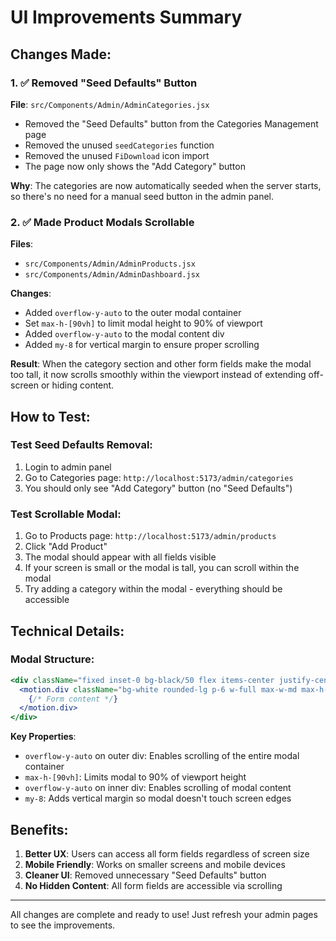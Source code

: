 # UI Improvements Summary

## Changes Made:

### 1. ✅ Removed "Seed Defaults" Button
**File**: `src/Components/Admin/AdminCategories.jsx`

- Removed the "Seed Defaults" button from the Categories Management page
- Removed the unused `seedCategories` function
- Removed the unused `FiDownload` icon import
- The page now only shows the "Add Category" button

**Why**: The categories are now automatically seeded when the server starts, so there's no need for a manual seed button in the admin panel.

### 2. ✅ Made Product Modals Scrollable
**Files**: 
- `src/Components/Admin/AdminProducts.jsx`
- `src/Components/Admin/AdminDashboard.jsx`

**Changes**:
- Added `overflow-y-auto` to the outer modal container
- Set `max-h-[90vh]` to limit modal height to 90% of viewport
- Added `overflow-y-auto` to the modal content div
- Added `my-8` for vertical margin to ensure proper scrolling

**Result**: When the category section and other form fields make the modal too tall, it now scrolls smoothly within the viewport instead of extending off-screen or hiding content.

## How to Test:

### Test Seed Defaults Removal:
1. Login to admin panel
2. Go to Categories page: `http://localhost:5173/admin/categories`
3. You should only see "Add Category" button (no "Seed Defaults")

### Test Scrollable Modal:
1. Go to Products page: `http://localhost:5173/admin/products`
2. Click "Add Product"
3. The modal should appear with all fields visible
4. If your screen is small or the modal is tall, you can scroll within the modal
5. Try adding a category within the modal - everything should be accessible

## Technical Details:

### Modal Structure:
```jsx
<div className="fixed inset-0 bg-black/50 flex items-center justify-center z-50 p-4 overflow-y-auto">
  <motion.div className="bg-white rounded-lg p-6 w-full max-w-md max-h-[90vh] overflow-y-auto my-8">
    {/* Form content */}
  </motion.div>
</div>
```

**Key Properties**:
- `overflow-y-auto` on outer div: Enables scrolling of the entire modal container
- `max-h-[90vh]`: Limits modal to 90% of viewport height
- `overflow-y-auto` on inner div: Enables scrolling of modal content
- `my-8`: Adds vertical margin so modal doesn't touch screen edges

## Benefits:

1. **Better UX**: Users can access all form fields regardless of screen size
2. **Mobile Friendly**: Works on smaller screens and mobile devices
3. **Cleaner UI**: Removed unnecessary "Seed Defaults" button
4. **No Hidden Content**: All form fields are accessible via scrolling

---

All changes are complete and ready to use! Just refresh your admin pages to see the improvements.
